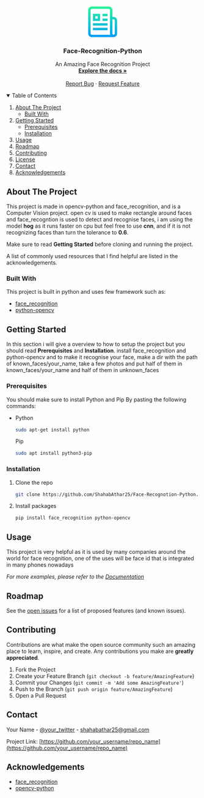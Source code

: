 <!-- PROJECT LOGO -->
<br />
<p align="center">
  <a href="https://github.com/othneildrew/Best-README-Template">
    <img src="images/logo.png" alt="Logo" width="80" height="80">
  </a>

  <h3 align="center">Face-Recognition-Python</h3>

  <p align="center">
    An Amazing Face Recognition Project
    <br />
    <a href="https://github.com/othneildrew/Best-README-Template"><strong>Explore the docs »</strong></a>
    <br />
    <br />
    <a href="https://github.com/othneildrew/Best-README-Template/issues">Report Bug</a>
    ·
    <a href="https://github.com/othneildrew/Best-README-Template/issues">Request Feature</a>
  </p>
</p>

<!-- TABLE OF CONTENTS -->
<details open="open">
  <summary>Table of Contents</summary>
  <ol>
    <li>
      <a href="#about-the-project">About The Project</a>
      <ul>
        <li><a href="#built-with">Built With</a></li>
      </ul>
    </li>
    <li>
      <a href="#getting-started">Getting Started</a>
      <ul>
        <li><a href="#prerequisites">Prerequisites</a></li>
        <li><a href="#installation">Installation</a></li>
      </ul>
    </li>
    <li><a href="#usage">Usage</a></li>
    <li><a href="#roadmap">Roadmap</a></li>
    <li><a href="#contributing">Contributing</a></li>
    <li><a href="#license">License</a></li>
    <li><a href="#contact">Contact</a></li>
    <li><a href="#acknowledgements">Acknowledgements</a></li>
  </ol>
</details>

<!-- ABOUT THE PROJECT -->

## About The Project

This project is made in opencv-python and face_recognition, and is a Computer Vision project. open cv is used to make rectangle around faces and face_recogntion is used to detect and recognise faces, i am using the model **hog** as it runs faster on cpu but feel free to use **cnn**, and if it is not recognizing faces than turn the tolerance to **0.6**.

Make sure to read **Getting Started** before cloning and running the project.

A list of commonly used resources that I find helpful are listed in the acknowledgements.

### Built With

This project is built in python and uses few framework such as:

- [face_recognition](https://github.com/ageitgey/face_recognition)
- [python-opencv](https://github.com/opencv/opencv)

<!-- GETTING STARTED -->

## Getting Started

In this section i will give a overview to how to setup the project but you should read **Prerequisites** and **Installation**. install face_recognition and python-opencv and
to make it recognise your face, make a dir with the path of known_faces/your_name, take a few photos and put half of them in known_faces/your_name and half of them in unknown_faces

### Prerequisites

You should make sure to install Python and Pip By pasting the following commands:

- Python
  ```sh
  sudo apt-get install python
  ```
  Pip
  ```sh
  sudo apt install python3-pip
  ```

### Installation

1. Clone the repo
   ```sh
   git clone https://github.com/ShahabAthar25/Face-Recognotion-Python.git
   ```
2. Install packages
   ```sh
   pip install face_recognition python-opencv
   ```

<!-- USAGE EXAMPLES -->

## Usage

This project is very helpful as it is used by many companies around the world for face recognition, one of the uses will be face id that is integrated in many phones nowadays

_For more examples, please refer to the [Documentation](https://github.com/ageitgey/face_recognition)_

<!-- ROADMAP -->

## Roadmap

See the [open issues](https://github.com/othneildrew/Best-README-Template/issues) for a list of proposed features (and known issues).

<!-- CONTRIBUTING -->

## Contributing

Contributions are what make the open source community such an amazing place to learn, inspire, and create. Any contributions you make are **greatly appreciated**.

1. Fork the Project
2. Create your Feature Branch (`git checkout -b feature/AmazingFeature`)
3. Commit your Changes (`git commit -m 'Add some AmazingFeature'`)
4. Push to the Branch (`git push origin feature/AmazingFeature`)
5. Open a Pull Request

<!-- CONTACT -->

## Contact

Your Name - [@your_twitter](https://twitter.com/MUnpopulur) - shahabathar25@gmail.com

Project Link: [https://github.com/your_username/repo_name](https://github.com/your_username/repo_name)

<!-- ACKNOWLEDGEMENTS -->

## Acknowledgements

- [face_recognition](https://github.com/ageitgey/face_recognition)
- [opencv-python](https://github.com/opencv/opencv)
